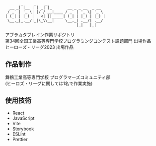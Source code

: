 ```
       _     _    _                          
  __ _| |__ | | _| |_       __ _ _ __  _ __  
 / _` | '_ \| |/ / __|____ / _` | '_ \| '_ \ 
| (_| | |_) |   <| ||_____| (_| | |_) | |_) |
 \__,_|_.__/|_|\_\\__|     \__,_| .__/| .__/ 
                                |_|   |_|    
```
アブラカタブレイン作業リポジトリ  
第34回全国工業高等専門学校プログラミングコンテスト課題部門 出場作品  
ヒーローズ・リーグ2023 出場作品  
## 作品制作
舞鶴工業高等専門学校 プログラマーズコミュニティ部  
(ヒーロズ・リーグに関しては1名で作業実施)  
## 使用技術
* React
* JavaScript
* Vite
* Storybook
* ESLint
* Prettier